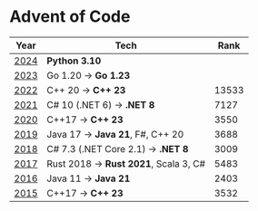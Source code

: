 # Advent of Code

 Year                                  | Tech                                    | Rank  
---------------------------------------|-----------------------------------------|-------
 [2024](https://adventofcode.com/2024) | **Python 3.10**                         |       |
 [2023](https://adventofcode.com/2023) | Go 1.20 -> **Go 1.23**                  |       |
 [2022](https://adventofcode.com/2022) | C++ 20 -> **C++ 23**                    | 13533 
 [2021](https://adventofcode.com/2021) | C# 10 (.NET 6) -> **.NET 8**            | 7127  
 [2020](https://adventofcode.com/2020) | C++17 -> **C++ 23**                     | 3550  
 [2019](https://adventofcode.com/2019) | Java 17 -> **Java 21**, F#, C++ 20      | 3688  
 [2018](https://adventofcode.com/2018) | C# 7.3 (.NET Core 2.1) -> **.NET 8**    | 3009  
 [2017](https://adventofcode.com/2017) | Rust 2018 -> **Rust 2021**, Scala 3, C# | 5483  
 [2016](https://adventofcode.com/2016) | Java 11 -> **Java 21**                  | 2403  
 [2015](https://adventofcode.com/2015) | C++17 -> **C++ 23**                     | 3532  
